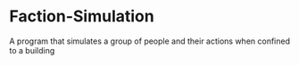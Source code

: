 # Faction-Simulation
A program that simulates a group of people and their actions when confined to a building 
